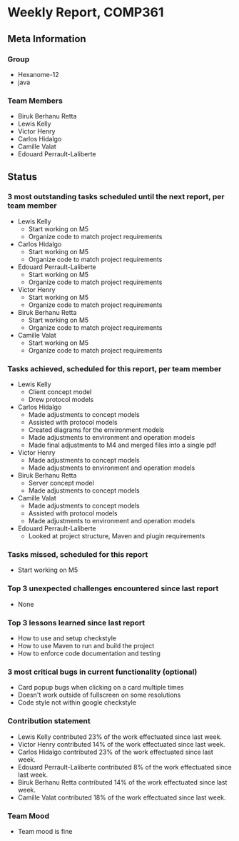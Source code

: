 # Weekly Report, COMP361

## Meta Information

### Group

 * Hexanome-12
 * java

### Team Members

 * Biruk Berhanu Retta
 * Lewis Kelly
 * Victor Henry
 * Carlos Hidalgo
 * Camille Valat
 * Edouard Perrault-Laliberte

## Status

### 3 most outstanding tasks scheduled until the next report, per team member

 * Lewis Kelly
   * Start working on M5
   * Organize code to match project requirements
 * Carlos Hidalgo
   * Start working on M5
   * Organize code to match project requirements
 * Edouard Perrault-Laliberte
   * Start working on M5
   * Organize code to match project requirements
 * Victor Henry
   * Start working on M5
   * Organize code to match project requirements
 * Biruk Berhanu Retta
   * Start working on M5
   * Organize code to match project requirements
 * Camille Valat
   * Start working on M5
   * Organize code to match project requirements

### Tasks achieved, scheduled for this report, per team member

 * Lewis Kelly
   * Client concept model
   * Drew protocol models
 * Carlos Hidalgo
   * Made adjustments to concept models
   * Assisted with protocol models
   * Created diagrams for the environment models
   * Made adjustments to environment and operation models
   * Made final adjustments to M4 and merged files into a single pdf
 * Victor Henry
   * Made adjustments to concept models
   * Made adjustments to environment and operation models
 * Biruk Berhanu Retta
   * Server concept model
   * Made adjustments to concept models
 * Camille Valat
   * Made adjustments to concept models
   * Assisted with protocol models
   * Made adjustments to environment and operation models
 * Edouard Perrault-Laliberte
   * Looked at project structure, Maven and plugin requirements

### Tasks missed, scheduled for this report

 * Start working on M5

### Top 3 unexpected challenges encountered since last report

 * None

### Top 3 lessons learned since last report

 * How to use and setup checkstyle
 * How to use Maven to run and build the project
 * How to enforce code documentation and testing

### 3 most critical bugs in current functionality (optional)

 * Card popup bugs when clicking on a card multiple times
 * Doesn't work outside of fullscreen on some resolutions
 * Code style not within google checkstyle

### Contribution statement

 * Lewis Kelly contributed 23% of the work effectuated since last week.
 * Victor Henry contributed 14% of the work effectuated since last week.
 * Carlos Hidalgo contributed 23% of the work effectuated since last week.
 * Edouard Perrault-Laliberte contributed 8% of the work effectuated since last week.
 * Biruk Berhanu Retta contributed 14% of the work effectuated since last week.
 * Camille Valat contributed 18% of the work effectuated since last week.

### Team Mood

 * Team mood is fine

